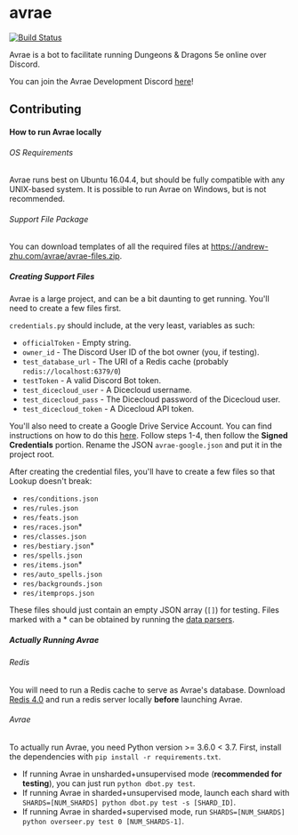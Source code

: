 # avrae
[![Build Status](https://travis-ci.org/avrae/avrae.svg?branch=master)](https://travis-ci.org/avrae/avrae)

Avrae is a bot to facilitate running Dungeons & Dragons 5e online over Discord.

You can join the Avrae Development Discord [here](https://discord.gg/pQbd4s6)!

## Contributing

#### How to run Avrae locally
###### OS Requirements
Avrae runs best on Ubuntu 16.04.4, but should be fully compatible with any UNIX-based system.
It is possible to run Avrae on Windows, but is not recommended.
###### Support File Package
You can download templates of all the required files at https://andrew-zhu.com/avrae/avrae-files.zip.
##### Creating Support Files
Avrae is a large project, and can be a bit daunting to get running.
You'll need to create a few files first.

`credentials.py` should include, at the very least, variables as such:
- `officialToken` - Empty string.
- `owner_id` - The Discord User ID of the bot owner (you, if testing).
- `test_database_url` - The URI of a Redis cache (probably `redis://localhost:6379/0`)
- `testToken` - A valid Discord Bot token.
- `test_dicecloud_user` - A Dicecloud username.
- `test_dicecloud_pass` - The Dicecloud password of the Dicecloud user.
- `test_dicecloud_token` - A Dicecloud API token.

You'll also need to create a Google Drive Service Account. You can find instructions on how to do this [here](http://pygsheets.readthedocs.io/en/latest/authorizing.html).
Follow steps 1-4, then follow the **Signed Credentials** portion. Rename the JSON `avrae-google.json` and put it in the project root.

After creating the credential files, you'll have to create a few files so that Lookup doesn't break:
- `res/conditions.json`
- `res/rules.json`
- `res/feats.json`
- `res/races.json`*
- `res/classes.json`
- `res/bestiary.json`*
- `res/spells.json`
- `res/items.json`*
- `res/auto_spells.json`
- `res/backgrounds.json`
- `res/itemprops.json`

These files should just contain an empty JSON array (`[]`) for testing.
Files marked with a * can be obtained by running the [data parsers](https://github.com/avrae/avrae-data).

##### Actually Running Avrae
###### Redis
You will need to run a Redis cache to serve as Avrae's database. Download [Redis 4.0](https://redis.io/download) and run a redis server locally **before** launching Avrae.
###### Avrae
To actually run Avrae, you need Python version >= 3.6.0 < 3.7.
First, install the dependencies with `pip install -r requirements.txt`.

- If running Avrae in unsharded+unsupervised mode (**recommended for testing**), you can just run `python dbot.py test`.
- If running Avrae in sharded+unsupervised mode, launch each shard with `SHARDS=[NUM_SHARDS] python dbot.py test -s [SHARD_ID]`.
- If running Avrae in sharded+supervised mode, run `SHARDS=[NUM_SHARDS] python overseer.py test 0 [NUM_SHARDS-1]`.

